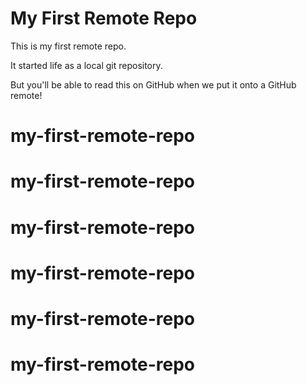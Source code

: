 # My First Remote Repo

This is my first remote repo.

It started life as a local git repository.

But you'll be able to read this on GitHub when we put it onto a GitHub remote!
# my-first-remote-repo
# my-first-remote-repo
# my-first-remote-repo
# my-first-remote-repo
# my-first-remote-repo
# my-first-remote-repo
